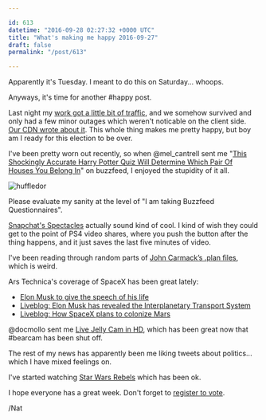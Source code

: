 ```yaml
---

id: 613
datetime: "2016-09-28 02:27:32 +0000 UTC"
title: "What's making me happy 2016-09-27"
draft: false
permalink: "/post/613"

---
```


Apparently it's Tuesday. I meant to do this on Saturday... whoops.

Anyways, it's time for another #happy post.

Last night my [work got a little bit of traffic](https://www.wired.com/2016/09/millions-people-fact-checked-debate-clintons-website/), and we somehow survived and only had a few minor outages which weren't noticable on the client side. [Our CDN wrote about it](https://www.fastly.com/blog/how-internet-reacted-first-presidential-debate). This whole thing makes me pretty happy, but boy am I ready for this election to be over.

I've been pretty worn out recently, so when @mel_cantrell sent me "[This Shockingly Accurate Harry Potter Quiz Will Determine Which Pair Of Houses You Belong In](https://www.buzzfeed.com/expresident/hybrid-houses)" on buzzfeed, I enjoyed the stupidity of it all.

![huffledor](https://natnatnat.imgix.net/2016/huffledore.png)

Please evaluate my sanity at the level of "I am taking Buzzfeed Questionnaires".

[Snapchat's Spectacles](http://www.cnbc.com/2016/09/25/heres-how-snapchats-new-spectacles-work.html) actually sound kind of cool. I kind of wish they could get to the point of PS4 video shares, where you push the button after the thing happens, and it just saves the last five minutes of video.

I've been reading through random parts of [John Carmack’s .plan files](https://github.com/ESWAT/john-carmack-plan-archive), which is weird.

Ars Technica's coverage of SpaceX has been great lately:

 - [Elon Musk to give the speech of his life](http://arstechnica.com/science/2016/09/between-a-rocket-and-a-hard-place-elon-musk-to-give-the-speech-of-his-life/)
 - [Liveblog: Elon Musk has revealed the Interplanetary Transport System](http://arstechnica.com/science/2016/09/coming-tuesday-liveblog-of-elon-musks-big-mars-reveal/)
 - [Liveblog: How SpaceX plans to colonize Mars](http://live.arstechnica.com/liveblog-how-spacex-plans-to-colonize-mars/)

@docmollo sent me [Live Jelly Cam in HD](https://www.youtube.com/watch?v=ceP_zvyM3A4&feature=youtu.be), which has been great now that #bearcam has been shut off.

The rest of my news has apparently been me liking tweets about politics... which I have mixed feelings on. 

I've started watching [Star Wars Rebels](https://en.wikipedia.org/wiki/Star_Wars_Rebels) which has been ok.

I hope everyone has a great week. Don't forget to [register to vote](https://www.iwillvote.com/).

/Nat
